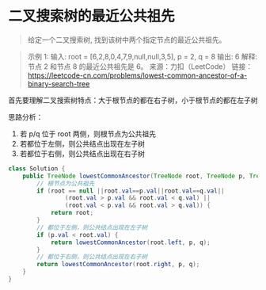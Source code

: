 ﻿# 二叉搜索树的最近公共祖先
>给定一个二叉搜索树, 找到该树中两个指定节点的最近公共祖先。

>示例 1:
>输入: root = [6,2,8,0,4,7,9,null,null,3,5], p = 2, q = 8
>输出: 6 
>解释: 节点 2 和节点 8 的最近公共祖先是 6。
>来源：力扣（LeetCode）
>链接：https://leetcode-cn.com/problems/lowest-common-ancestor-of-a-binary-search-tree

首先要理解二叉搜索树特点：大于根节点的都在右子树，小于根节点的都在左子树

思路分析：
1. 若 p/q 位于 root 两侧，则根节点为公共祖先
2. 若都位于左侧，则公共结点出现在左子树
3. 若都位于右侧，则公共结点出现在右子树
```java
class Solution {
    public TreeNode lowestCommonAncestor(TreeNode root, TreeNode p, TreeNode q) {
    	// 根节点为公共祖先
        if (root == null ||root.val==p.val||root.val==q.val||
                (root.val > p.val && root.val < q.val) ||
                (root.val < p.val && root.val > q.val)) {
            return root;
        }
        // 都位于左侧，则公共结点出现在左子树
        if (p.val < root.val) {
            return lowestCommonAncestor(root.left, p, q);
        }
        // 都位于右侧，则公共结点出现在右子树
        return lowestCommonAncestor(root.right, p, q);
    }
}
```

